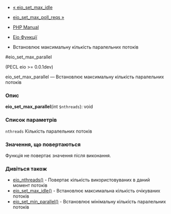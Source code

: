 - [« eio_set_max_idle](function.eio-set-max-idle.md)
- [eio_set_max_poll_reqs »](function.eio-set-max-poll-reqs.md)

- [PHP Manual](index.md)
- [Eio Функції](ref.eio.md)
- Встановлює максимальну кількість паралельних потоків

#eio_set_max_parallel

(PECL eio \>= 0.0.1dev)

eio_set_max_parallel — Встановлює максимальну кількість
паралельних потоків

### Опис

**eio_set_max_parallel**(int `$nthreads`): void

### Список параметрів

`nthreads`
Кількість паралельних потоків

### Значення, що повертаються

Функція не повертає значення після виконання.

### Дивіться також

- [eio_nthreads()](function.eio-nthreads.md) - Повертає кількість
використовуваних в даний момент потоків
- [eio_set_max_idle()](function.eio-set-max-idle.md) - Встановлює
максимальна кількість очікуваних потоків
- [eio_set_min_parallel()](function.eio-set-min-parallel.md) -
Встановлює мінімальну кількість паралельних потоків
